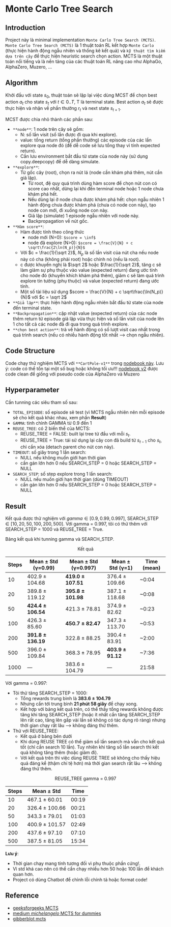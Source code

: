 # Monte Carlo Tree Search

## Introduction

Project này là minimal implementation `Monte Carlo Tree Search (MCTS)`. `Monte Carlo Tree Search (MCTS)` là 1 thuật toán RL kết hợp `Monte Carlo` (thực hiện hành động ngẫu nhiên và thống kê kết quả) và `kỹ thuật tìm kiếm dựa trên cây` để thực hiện heuristic search chọn action. MCTS là một thuật toán nổi tiếng và là nền tảng của các thuật toán RL nâng cao như AlphaGo, AlphaZero, Muzero, ... 

## Algorithm

Khởi đầu với state $s_0$, thuật toán sẽ lặp lại việc dùng MCST để chọn best action $a_t$ cho state $s_t$ với $t \in 0..T$, T là terminal state. Best action $a_t$ sẽ được thực hiện và nhận về phần thưởng $r_t$ và next state $s_{t+1}$.

MCST được chia nhỏ thành các phần sau:
- `**node**`: 1 node trên cây sẽ gồm:
    - N: số lần visit (số lần được đi qua khi explore).
    - value: tổng return (tổng phần thưởng) các episode của các lần explore qua node đó (để dễ code sẽ lưu tổng thay vì tính expected return).
    - Cần lưu environment bắt đầu từ state của node này (sử dụng copy.deepcopy) để dễ dàng simulate.
- `**explore**`: 
    - Từ gốc cây (root), chọn ra nút lá (node cần khám phá thêm, nút cần giả lập).
        - Từ root, đệ quy quá trình dùng hàm score để chọn nút con có score cao nhất, dừng lại khi đến terminal node hoặc 1 node chưa khám phá hết.
        - Nếu dùng lại ở node chưa được khám phá hết: chọn ngẫu nhiên 1 hành động chưa được khám phá (chưa có node con này), tạo node con mới, đi xuống node con này.
        - Giả lập (simulate) 1 episode ngẫu nhiên với node này.
        - Backpropagation về nút gốc.
- `**Hàm score**`: 
    - Hàm được tính theo công thức
        - node mới (N=0): `$score = \inf$`
        - node đã explore (N>0): `$score = \frac{V}{N} + c \sqrt\frac{2\ln(N_p)}{N}$`
    - Với $c = \frac{1}{\sqrt 2}$, $N_p$ là số lần visit của nút cha nếu node này có cha (không phải root) hoặc chính nó (nếu là root).
    - c được khuyến nghị là $\sqrt 2$ hoặc $\frac{1}{\sqrt 2}$, tăng c sẽ làm giảm sự phụ thuộc vào value (expected return) đang ước tính cho node đó (khuyến khích khám phá thêm), giảm c sẽ làm quá trình explore tin tưởng (phụ thuộc) và value (expected return) đang ước tính.
    - Một số tài liệu sử dụng $score = \frac{V}{N} + c \sqrt\frac{\ln(N_p)}{N}$ với $c = \sqrt 2$
- `**Giả lập**`: thực hiện hành động ngẫu nhiên bắt đầu từ state của node đến terminal state.
- `**Backpropagation**`: cập nhật value (expected return) của các node thêm return từ episode giả lập vừa thực hiện và số lần visit của node lên 1 cho tất cả các node đã đi qua trong quá trình explore.
- `**chọn best action**`: trả về hành động có số lượt visit cao nhất trong quá trình search (nếu có nhiều hành động tốt nhất --> chọn ngẫu nhiên).

## Code Structure

Code chạy thử nghiệm MCTS với `**CartPole-v1**` trong [nodebook này](MCTS.ipynb). Lưu ý: code có thể tồn tại một số bug hoặc không tối ưu!!!
[nodebook v2](MCTS_v2.ipynb) được code clean để giống với pseudo code của AlphaZero và Muzero

## Hyperparameter

Cần tunning các siêu tham số sau:
- `TOTAL_EPISODE`: số episode sẽ test (vì MCTS ngẫu nhiên nên mỗi episode sẽ cho kết quả khác nhau, xem phần **Result**)
- `GAMMA`: tinh chỉnh GAMMA từ 0.9 đến 1
- `REUSE_TREE`: có 2 biến thể của MCTS:
    - REUSE_TREE = FALSE: built lại tree từ đầu với mỗi $s_t$.
    - REUSE_TREE = True: tái sử dụng lại cây con đã build từ $s_{t-1}$ cho $s_t$, chỉ cần xóa (detach parent cho nút con này).
- `TIMEOUT`: số giây trong 1 lần search:
    - NULL nếu không muốn giới hạn thời gian
    - cần gán lớn hơn 0 nếu SEARCH_STEP = 0 hoặc SEARCH_STEP = NULL
- `SEARCH_STEP`: số step explore trong 1 lần search:
    - NULL nếu muốn giới hạn thời gian (dùng TIMEOUT)
    - cần gán lớn hơn 0 nếu SEARCH_STEP = 0 hoặc SEARCH_STEP = NULL

## Result

Kết quả được thử nghiệm với $gamma \in [0.9, 0.99, 0.997]$, SEARCH_STEP $\in [10, 20, 50, 100, 200, 500]$. Với gamma = 0.997, tôi có thử thêm với SEARCH_STEP = 1000 và REUSE_TREE = True.

Bảng kết quả khi tunning gamma và SEARCH_STEP.

<div align="center">

Kết quả

| Steps  | Mean ± Std (γ=0.99) | Mean ± Std (γ=0.997) | Mean ± Std (γ=1)    | Time (mean)  |
|--------|----------------------|---------------------|---------------------|--------------|
| 10     | 402.9 ± 104.68       | **419.0 ± 107.51**  | 376.4 ± 109.66      | ~0:04        |
| 20     | 389.8 ± 119.12       | **395.8 ± 101.98**  | 387.1 ± 118.68      | ~0:08        |
| 50     | **424.4 ± 106.54**   | 421.3 ± 78.81       | 374.9 ± 82.62       | ~0:23        |
| 100    | 426.3 ± 85.60        | **450.7 ± 82.47**   | 347.3 ± 113.70      | ~0:53        |
| 200    | **391.8 ± 136.19**   | 322.8 ± 88.25       | 390.4 ± 83.91       | ~2:00        |
| 500    | 396.0 ± 109.84       | 368.3 ± 78.95       | **403.9 ± 91.12**   | ~7:36        |
| 1000   | —                    | 383.6 ± 104.79      | —                   | 21:58        |

</div>

Với gamma = 0.997:
- Tôi thử tăng SEARCH_STEP = 1000:
    - Tổng rewards trung bình là **$383.6 \pm 104.79$**
    - Nhưng cần tới trung bình **21 phút 58 giây** để chạy xong. 
    - Kết hợp với bảng kết quả trên, có thể thấy tổng rewards không được tăng khi tăng SEARCH_STEP (hoặc ít nhất cần tăng SEARCH_STEP lên rất cao, tăng lên gấp vài lần sẽ không có tác dụng rõ ràng) nhưng thời gian chạy rất lâu --> không đáng thử thêm.
- Thử với REUSE_TREE:
    - Kết quả ở bảng bên dưới
    - Khi dùng REUSE TREE có thể giảm số lần search mà vẫn cho kết quả tốt (chỉ cần search 10 lần). Tuy nhiên khi tăng số lần search thì kết quả không tăng thêm (hoặc giảm đi).
    - Với kết quả trên thì việc dùng REUSE TREE sẽ không cho thấy hiệu quả đáng kể (thậm chí tệ hơn) mà thời gian search rất lâu --> không đáng thử thêm.

<div align="center">

REUSE_TREE gamma = 0.997

| Steps | Mean ± Std       | Time     |
|-------|------------------|----------|
| 10    | 467.1 ± 60.01    | 00:19  |
| 20    | 326.4 ± 100.66   | 00:21  |
| 50    | 343.3 ± 79.01    | 01:03  |
| 100   | 400.9 ± 101.57   | 02:49  |
| 200   | 437.6 ± 97.10    | 07:10  |
| 500   | 387.5 ± 81.05    | 15:34  |

</div>

**Lưu ý**:
- Thời gian chạy mang tính tương đối vì phụ thuộc phần cứng!.
- Vì std khá cao nên có thể cần chạy nhiều hơn 50 hoặc 100 lần để khách quan hơn.
- Project có dùng Chatbot để chỉnh lỗi chính tả hoặc format code!

## Reference
- [geeksforgeeks MCTS](https://www.geeksforgeeks.org/ml-monte-carlo-tree-search-mcts/)
- [medium _michelangelo_ MCTS for dummies](https://medium.com/@_michelangelo_/monte-carlo-tree-search-mcts-algorithm-for-dummies-74b2bae53bfa)
- [gibberblot mcts](https://gibberblot.github.io/rl-notes/single-agent/mcts.html)